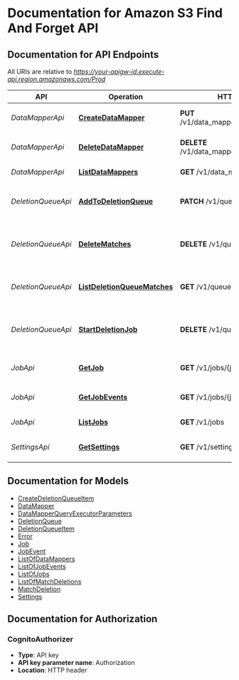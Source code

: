 # Documentation for Amazon S3 Find And Forget API

<a name="documentation-for-api-endpoints"></a>
## Documentation for API Endpoints

All URIs are relative to *https://your-apigw-id.execute-api.region.amazonaws.com/Prod*

API | Operation | HTTP request | Description
------------ | ------------- | ------------- | -------------
*DataMapperApi* | [**CreateDataMapper**](./Apis/DataMapperApi.md#createdatamapper) | **PUT** /v1/data_mappers/{data_mapper_id} | Creates a data mapper
*DataMapperApi* | [**DeleteDataMapper**](./Apis/DataMapperApi.md#deletedatamapper) | **DELETE** /v1/data_mappers/{data_mapper_id} | Removes a data mapper
*DataMapperApi* | [**ListDataMappers**](./Apis/DataMapperApi.md#listdatamappers) | **GET** /v1/data_mappers | Lists data mappers
*DeletionQueueApi* | [**AddToDeletionQueue**](./Apis/DeletionQueueApi.md#addtodeletionqueue) | **PATCH** /v1/queue | Adds an item to the deletion queue
*DeletionQueueApi* | [**DeleteMatches**](./Apis/DeletionQueueApi.md#deletematches) | **DELETE** /v1/queue/matches | Removes an item from the deletion queue
*DeletionQueueApi* | [**ListDeletionQueueMatches**](./Apis/DeletionQueueApi.md#listdeletionqueuematches) | **GET** /v1/queue | Lists deletion queue items
*DeletionQueueApi* | [**StartDeletionJob**](./Apis/DeletionQueueApi.md#startdeletionjob) | **DELETE** /v1/queue | Starts a job for the items in the deletion queue
*JobApi* | [**GetJob**](./Apis/JobApi.md#getjob) | **GET** /v1/jobs/{job_id} | Returns the details of a job
*JobApi* | [**GetJobEvents**](./Apis/JobApi.md#getjobevents) | **GET** /v1/jobs/{job_id}/events | Lists all events for a job
*JobApi* | [**ListJobs**](./Apis/JobApi.md#listjobs) | **GET** /v1/jobs | Lists all jobs
*SettingsApi* | [**GetSettings**](./Apis/SettingsApi.md#getsettings) | **GET** /v1/settings | Gets the solution settings


<a name="documentation-for-models"></a>
## Documentation for Models

 - [CreateDeletionQueueItem](./Models/CreateDeletionQueueItem.md)
 - [DataMapper](./Models/DataMapper.md)
 - [DataMapperQueryExecutorParameters](./Models/DataMapperQueryExecutorParameters.md)
 - [DeletionQueue](./Models/DeletionQueue.md)
 - [DeletionQueueItem](./Models/DeletionQueueItem.md)
 - [Error](./Models/Error.md)
 - [Job](./Models/Job.md)
 - [JobEvent](./Models/JobEvent.md)
 - [ListOfDataMappers](./Models/ListOfDataMappers.md)
 - [ListOfJobEvents](./Models/ListOfJobEvents.md)
 - [ListOfJobs](./Models/ListOfJobs.md)
 - [ListOfMatchDeletions](./Models/ListOfMatchDeletions.md)
 - [MatchDeletion](./Models/MatchDeletion.md)
 - [Settings](./Models/Settings.md)


<a name="documentation-for-authorization"></a>
## Documentation for Authorization

<a name="CognitoAuthorizer"></a>
### CognitoAuthorizer

- **Type**: API key
- **API key parameter name**: Authorization
- **Location**: HTTP header

